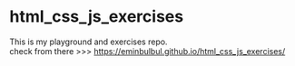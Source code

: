 # html_css_js_exercises
This is my playground and exercises repo.  
check from there >>> https://eminbulbul.github.io/html_css_js_exercises/

